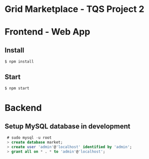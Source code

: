 # Grid Marketplace - TQS Project 2

# Frontend - Web App
## Install
```
$ npm install
```

## Start
```
$ npm start
```

# Backend
## Setup MySQL database in development

```sql
 # sudo mysql -u root
 > create database market;
 > create user 'admin'@'localhost' identified by 'admin';
 > grant all on * . * to 'admin'@'localhost';
```
